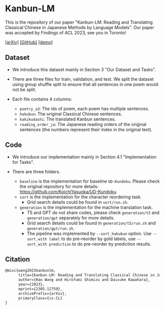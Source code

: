 # Kanbun-LM

This is the repository of our paper "Kanbun-LM: Reading and Translating Classical Chinese in Japanese Methods by Language Models". Our paper was accepted by Findings of ACL 2023, see you in Toronto!

[[arXiv]](https://arxiv.org/abs/2305.12759) [[GitHub]](https://github.com/nlp-waseda/Kanbun-LM) [[demo]](https://huggingface.co/spaces/nlp-waseda/Kanbun-LM)

## Dataset

- We introduce this dataset mainly in Section 3 "Our Dataset and Tasks".

- There are three files for train, validation, and test. We split the dataset using group shuffle split to ensure that all sentences in one poem would not be split.
- Each file contains 4 columns:
  - `poetry_id`: The ids of poem, each poem has multiple sentences.
  - `hakubun`: The original Classical Chinese sentences.
  - `kakikudashi`: The translated Kanbun sentences.
  - `reading_order_ja`: The Japanese reading orders of the original sentences (the numbers represent their index in the original text).

## Code

- We introduce our implementation mainly in Section 4.1 "Implementation for Tasks".

- There are three folders.
  - `baseline` is the implementation for baseline `UD-Kundoku`. Please check the original repository for more details: https://github.com/KoichiYasuoka/UD-Kundoku.
  - `sort` is the implementation for the character reordering task.
    - Grid search details could be found in `sort/run.sh`.
  - `generation` is the implementation for the machine translation task.
    - T5 and GPT do not share codes, please check `generation/t5` and `generation/gpt` separately for more details.
    - Grid search details could be found in `generation/t5/run.sh` and `generation/gpt/run.sh`.
    - The pipeline was implemented by `--sort_hakubun` option. Use `--sort_with label` to do pre-reorder by gold labels, use `--sort_with prediction` to do pre-reorder by prediction results.

## Citation

```tex
@misc{wang2023kanbunlm,
      title={Kanbun-LM: Reading and Translating Classical Chinese in Japanese Methods by Language Models}, 
      author={Hao Wang and Hirofumi Shimizu and Daisuke Kawahara},
      year={2023},
      eprint={2305.12759},
      archivePrefix={arXiv},
      primaryClass={cs.CL}
}
```

